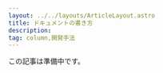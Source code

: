 ```yaml
---
layout: ../../layouts/ArticleLayout.astro
title: ドキュメントの書き方
description:
tag: column,開発手法
---
```


この記事は準備中です。

